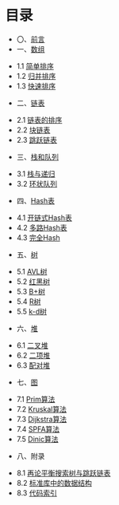 # 目录
* 〇、[前言](preface.md)
* 一、[数组](pages/01.md)
 - 1.1 [简单排序](pages/01-A.md)
 - 1.2 [归并排序](pages/01-B.md)
 - 1.3 [快速排序](pages/01-C.md)
* 二、[链表](pages/02.md)
 - 2.1 [链表的排序](pages/02-A.md)
 - 2.2 [块链表](pages/02-B.md)
 - 2.3 [跳跃链表](pages/02-C.md)
* 三、[栈和队列](pages/03.md)
 - 3.1 [栈与递归](pages/03-A.md)
 - 3.2 [环状队列](pages/03-B.md)
* 四、[Hash表](pages/04.md)
 - 4.1 [开链式Hash表](pages/04-A.md)
 - 4.2 [多路Hash表](pages/04-B.md)
 - 4.3 [完全Hash](pages/04-C.md)
* 五、[树](pages/05.md)
 - 5.1 [AVL树](pages/05-A.md)
 - 5.2 [红黑树](pages/05-B.md)
 - 5.3 [B+树](pages/05-C.md)
 - 5.4 [R树](pages/05-D.md)
 - 5.5 [k-d树](pages/05-E.md)
* 六、[堆](pages/06.md)
 - 6.1 [二叉堆](pages/06-A.md)
 - 6.2 [二项堆](pages/06-B.md)
 - 6.3 [配对堆](pages/06-C.md)
* 七、[图](pages/07.md)
 - 7.1 [Prim算法](pages/07-A.md)
 - 7.2 [Kruskal算法](pages/07-B.md)
 - 7.3 [Dijkstra算法](pages/07-C.md)
 - 7.4 [SPFA算法](pages/07-D.md)
 - 7.5 [Dinic算法](pages/07-E.md)
* 八、附录
 - 8.1 [再论平衡搜索树与跳跃链表](pages/08-A.md)
 - 8.2 [标准库中的数据结构](pages/08-B.md)
 - 8.3 [代码索引](pages/08-C.md)
